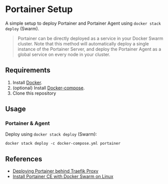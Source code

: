 # Portainer Setup

A simple setup to deploy Portainer and Portainer Agent using `docker stack deploy` (Swarm).

> Portainer can be directly deployed as a service in your Docker Swarm cluster. Note that this method will automatically deploy a single instance of the Portainer Server, and deploy the Portainer Agent as a global service on every node in your cluster.



## Requirements

1. Install [Docker](http://docker.io).
2. (optional) Install [Docker-compose](http://docs.docker.com/compose/install/).
3. Clone this repository

## Usage

### Portainer & Agent

Deploy using `docker stack deploy` (Swarm):
```
docker stack deploy -c docker-compose.yml portainer
```

## References
- [Deploying Portainer behind Traefik Proxy](https://docs.portainer.io/advanced/reverse-proxy/traefik)
- [Install Portainer CE with Docker Swarm on Linux](https://docs.portainer.io/start/install-ce/server/swarm/linux)
